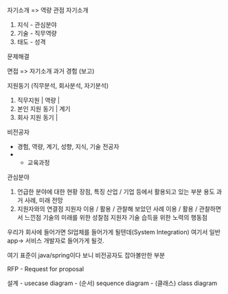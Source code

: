 자기소개 => 역량 관점 자기소개

1. 지식 - 관심분야
2. 기술 - 직무역량
3. 태도 - 성격

문제해결

면접 => 자기소개
과거 경험 (보고)

지원동기 (직무분석, 회사분석, 자기분석)
1. 직무지원 | 역량 |
2. 본인 지원 동기 | 계기
3. 회사 지원 동기 |

비전공자
- 경험, 역량, 계기, 성향, 지식, 기술
전공자
- + 교육과정

관심분야
1. 언급한 분야에 대한 현황
장점, 특징
산업 / 기업 등에서 활용되고 있는 부분
용도
과거 사례, 미래 전망
2. 지원자와의 연결점
지원자 이용 / 활용 / 관찰해 보았던 사례
이용 / 활용 / 관찰하면서 느낀점
기술의 미래를 위한 성찰점
지원자 기술 습득을 위한 노력의 행동점

우리가 회사에 들어가면 SI업체를 들어가게 될텐데(System Integration)
여기서 일반 app-> 서비스 개발자로 들어가게 될것.

여기 표준이 java/spring이다 보니 비전공자도 잡아볼만한 부분

RFP - Request for proposal

설계 - usecase diagram - (순서) sequence diagram - (클래스) class diagram

